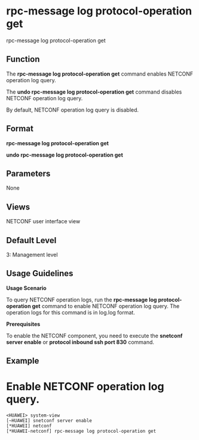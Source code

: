 rpc-message log protocol-operation get
======================================

rpc-message log protocol-operation get

Function
--------



The **rpc-message log protocol-operation get** command enables NETCONF operation log query.

The **undo rpc-message log protocol-operation get** command disables NETCONF operation log query.



By default, NETCONF operation log query is disabled.


Format
------

**rpc-message log protocol-operation get**

**undo rpc-message log protocol-operation get**


Parameters
----------

None

Views
-----

NETCONF user interface view


Default Level
-------------

3: Management level


Usage Guidelines
----------------

**Usage Scenario**

To query NETCONF operation logs, run the **rpc-message log protocol-operation get** command to enable NETCONF operation log query. The operation logs for this command is in log.log format.

**Prerequisites**

To enable the NETCONF component, you need to execute the **snetconf server enable** or **protocol inbound ssh port 830** command.


Example
-------

# Enable NETCONF operation log query.
```
<HUAWEI> system-view
[~HUAWEI] snetconf server enable
[*HUAWEI] netconf
[*HUAWEI-netconf] rpc-message log protocol-operation get

```